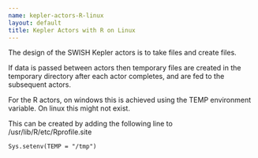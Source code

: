 ```yaml
---
name: kepler-actors-R-linux
layout: default
title: Kepler Actors with R on Linux
---
```


The design of the SWISH Kepler actors is to take files and create files.

If data is passed between actors then temporary files are created in the temporary directory after each actor completes, and are fed to the subsequent actors.

For the R actors, on windows this is achieved using the TEMP environment variable.  On linux this might not exist.

This can be created by adding the following line to /usr/lib/R/etc/Rprofile.site 

    Sys.setenv(TEMP = "/tmp")
